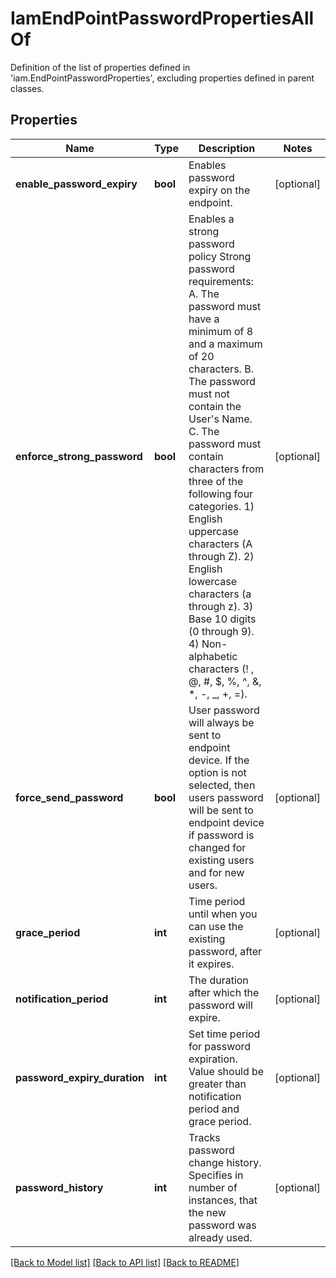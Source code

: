 # IamEndPointPasswordPropertiesAllOf

Definition of the list of properties defined in 'iam.EndPointPasswordProperties', excluding properties defined in parent classes.
## Properties
Name | Type | Description | Notes
------------ | ------------- | ------------- | -------------
**enable_password_expiry** | **bool** | Enables password expiry on the endpoint. | [optional] 
**enforce_strong_password** | **bool** | Enables a strong password policy Strong password requirements: A. The password must have a minimum of 8 and a maximum of 20 characters. B. The password must not contain the User&#39;s Name. C. The password must contain characters from three of the following four categories. 1) English uppercase characters (A through Z). 2) English lowercase characters (a through z). 3) Base 10 digits (0 through 9). 4) Non-alphabetic characters (! , @, #, $, %, ^, &amp;, *, -, _, +, &#x3D;). | [optional] 
**force_send_password** | **bool** | User password will always be sent to endpoint device. If the option is not selected, then users password will be sent to endpoint device if password is changed for existing users and for new users. | [optional] 
**grace_period** | **int** | Time period until when you can use the existing password, after it expires. | [optional] 
**notification_period** | **int** | The duration after which the password will expire. | [optional] 
**password_expiry_duration** | **int** | Set time period for password expiration. Value should be greater than notification period and grace period. | [optional] 
**password_history** | **int** | Tracks password change history. Specifies in number of instances, that the new password was already used. | [optional] 

[[Back to Model list]](../README.md#documentation-for-models) [[Back to API list]](../README.md#documentation-for-api-endpoints) [[Back to README]](../README.md)


